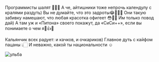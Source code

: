 Программисты шалят 🤙🏻😈
А че, айтишники тоже непрочь календулу с кралями раздуть) Вы не думайте, что это задроты😂👶🏼🏣 Они такую забивку намешают, что любая красотка офигеет 😳💨💋 Им только повод дай) А там уж и «Питона» своего покажут, да «СиСи++», если вы понимаете о чем я🤣👍🔞

Кальянчик всех радует: и качков, и очкариков) Главное дуть с кайфом пацаны 👆🏻 И неважно, какой ты национальности ☺️

<img align="center" src="https://i.imgur.com/53PVo7K.png" alt="ульба">

